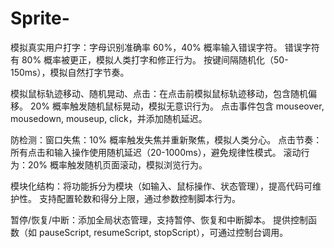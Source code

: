 # Sprite-
模拟真实用户打字：字母识别准确率 60%，40% 概率输入错误字符。
错误字符有 80% 概率被更正，模拟人类打字和修正行为。
按键间隔随机化（50-150ms），模拟自然打字节奏。

模拟鼠标轨迹移动、随机晃动、点击：在点击前模拟鼠标轨迹移动，包含随机偏移。
20% 概率触发随机鼠标晃动，模拟无意识行为。
点击事件包含 mouseover, mousedown, mouseup, click，并添加随机延迟。

防检测：窗口失焦：10% 概率触发失焦并重新聚焦，模拟人类分心。
点击节奏：所有点击和输入操作使用随机延迟（20-1000ms），避免规律性模式。
滚动行为：20% 概率触发随机页面滚动，模拟浏览行为。

模块化结构：将功能拆分为模块（如输入、鼠标操作、状态管理），提高代码可维护性。
支持配置轮数和得分上限，通过参数控制脚本行为。

暂停/恢复/中断：添加全局状态管理，支持暂停、恢复和中断脚本。
提供控制函数（如 pauseScript, resumeScript, stopScript），可通过控制台调用。

